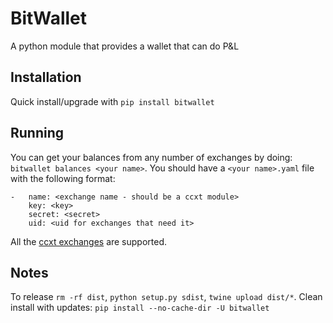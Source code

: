 # BitWallet

A python module that provides a wallet that can do P&L

## Installation

Quick install/upgrade with `pip install bitwallet`

## Running

You can get your balances from any number of exchanges by doing:
`bitwallet balances <your name>`. You should have a `<your name>.yaml` file
with the following format:

```
-   name: <exchange name - should be a ccxt module>
    key: <key>
    secret: <secret>
    uid: <uid for exchanges that need it>
```

All the [ccxt exchanges](https://github.com/ccxt/ccxt/tree/master/python/ccxt)
are supported.

## Notes

To release `rm -rf dist`, `python setup.py sdist`, `twine upload dist/*`.
Clean install with updates: `pip install --no-cache-dir -U bitwallet`
